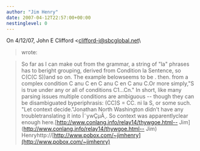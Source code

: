 ```yaml
---
author: "Jim Henry"
date: 2007-04-12T22:57:00+00:00
nestinglevel: 0
---
```

On 4/12/07, John E Clifford <[clifford-j@sbcglobal.net](mailto://clifford-j@sbcglobal.net)\
> wrote:

> So far as I can make out from the grammar, a string of "la" phrases has to beright grouping,
> derived from Condition la Sentence, so C(C(C S))and so on. The example belowseems to be . then.
> from a complex condition C anu C en C anu C en C anu C.Or more simply,"S is true under any or all of conditions C1...Cn."
> In short, like many parsing issues
> multiple conditions are ambiguous --
 though they can be disambiguated byperiphrasis: (CC)S =
> CC.
> ni la S, or some such. "Let context decide."Jonathan North Washington didn't have any troubletranslating it into Î˜ywÇµÃ¸. So context was apparentlyclear enough here.[http://www.conlang.info/relay14/thywgoe.html--
Jim](http://www.conlang.info/relay14/thywgoe.html--
Jim) Henryhttp://[http://www.pobox.com/~jimhenry](http://www.pobox.com/~jimhenry)